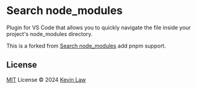 # Search node_modules

Plugin for VS Code that allows you to quickly navigate the file inside your project's node_modules directory.

This is a forked from [Search node_modules](https://github.com/jasonnutter/vscode-search-node-modules) add pnpm support.

## License

[MIT](./LICENSE) License © 2024 [Kevin Law](https://github.com/adokevin)
